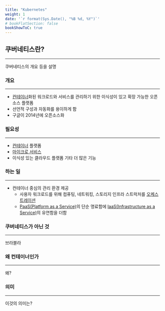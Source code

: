 ```yaml
---
title: "Kubernetes"
weight: 1
date: '`r format(Sys.Date(), "%B %d, %Y")`'
# bookFlatSection: false
bookShowToC: true
---
```

## 쿠버네티스란?
---
쿠버네티스의 개요 등을 설명

### 개요
---
- [컨테이너](/docs/words/container)화된 워크로드와 서비스를 관리하기 위한 이식성이 있고 확장 가능한 오픈소스 플랫폼
- 선언적 구성과 자동화를 용이하게 함
- 구글이 2014년에 오픈소스화

### 필요성
---
- [컨테이너](/docs/words/container) 플랫폼
- [마이크로 서비스](/docs/words/microservice)
- 이식성 있는 클라우드 플랫폼 기타 더 많은 기능

### 하는 일
---
- 컨테이너 중심의 관리 환경 제공
  - 사용자 워크로드를 위해 컴퓨팅, 네트워킹, 스토리지 인프라 스트럭처를 [오케스트레이션](/docs/words/orchestration)
  - [PaaS(Platform as a Service)](/docs/words/paas)의 단순 명료함에 [IaaS(Infrastructure as a Service)](/docs/words/iaas)의 유연함을 더함

### 쿠버네티스가 아닌 것
---
브라블라

### 왜 컨테이너인가
---
왜?

### 의미
---
이것의 의미는?

